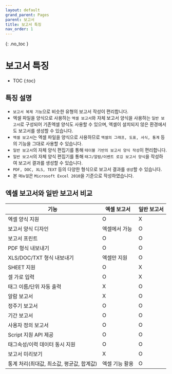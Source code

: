 ```yaml
---
layout: default
grand_parent: Pages
parent: 보고서
title: 보고서 특징
nav_order: 1
---
```


{: .no_toc }
# 보고서 특징  


- TOC
{:toc}

## 특징 설명   

- `보고서 복제 기능`으로 비슷한 유형의 보고서 작성이 편리합니다.
- 엑셀 파일을 양식으로 사용하는 `엑셀 보고서`와 자체 보고서 양식을 사용하는 `일반 보고서`로 구성되어 기존엑셀 양식도 사용할 수 있으며, 엑셀이 설치되지 않은 환경에서도 보고서를 생성할 수 있습니다.
- `엑셀 보고서`는 엑셀 파일을 양식으로 사용하므로 `엑셀의 그래프, 도표, 서식, 통계` 등의 기능을 그대로 사용할 수 있습니다.
- `일반 보고서`의 자체 양식 편집기를 통해 `테이블 기반의 보고서 양식 작성`이 편리합니다.
- `일반 보고서`의 자체 양식 편집기를 통해 `태그/알람/이벤트 로깅 보고서 양식`을 작성하여 보고서 결과를 생성할 수 있습니다.
- `PDF, DOC, XLS, TEXT` 등의 다양한 형식으로 보고서 결과를 `생성`할 수 있습니다.
- 본 `매뉴얼`은 `Microsoft Excel 2010`을 기준으로 작성하였습니다.

## 엑셀 보고서와 일반 보고서 비교  

| 기능      | 엑셀 보고서 | 일반 보고서|
|----------|----|----|
|엑셀 양식 지원|	O|	X|
|보고서 양식 디자인|	엑셀에서 가능|	O|
|보고서 프린트|	O	|O|
|PDF 형식 내보내기|	O|	O|
|XLS/DOC/TXT 형식 내보내기|	엑셀만 지원|	O|
|SHEET 지원|	O|	X|
|셀 가로 입력|	O|	X|
|태그 이름/단위 자동 출력|	X|	O|
|알람 보고서|	X|	O|
|정주기 보고서|	O|	O|
|기간 보고서|	O|	O|
|사용자 정의 보고서|	O|	O|
|Script 지원 API 제공|	O|	O|
|태그속성/이력 데이터 동시 지원|	O|	O|
|보고서 미리보기|	X|	O|
|통계 처리(최대값, 최소값, 평균값, 합계값)|	엑셀 기능 활용|	O|